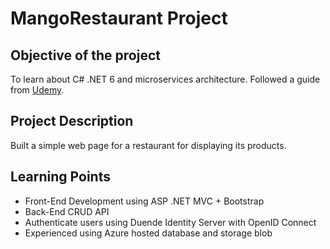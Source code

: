 # MangoRestaurant Project
## Objective of the project
To learn about C# .NET 6 and microservices architecture. Followed a guide from [Udemy](https://www.udemy.com/course/net-core-microservices-the-complete-guide-net-6-mvc/).
## Project Description
Built a simple web page for a restaurant for displaying its products.
## Learning Points
- Front-End Development using ASP .NET MVC + Bootstrap
- Back-End CRUD API
- Authenticate users using Duende Identity Server with OpenID Connect
- Experienced using Azure hosted database and storage blob
